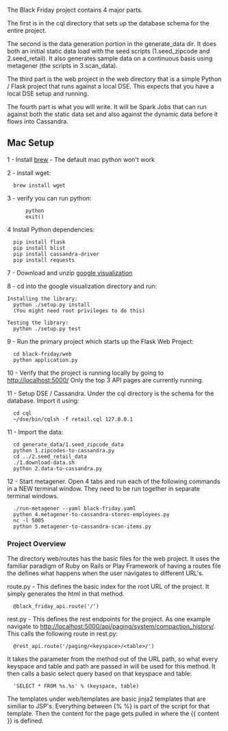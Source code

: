 The Black Friday project contains 4 major parts.

The first is in the cql directory that sets up the database schema for the entire project.

The second is the data generation portion in the generate_data dir.  It does both an initial static data load with the seed scripts (1.seed_zipcode and 2.seed_retail).  It also generates sample data on a continuous basis using metagener (the scripts in 3.scan_data).

The third part is the web project in the web directory that is a simple Python / Flask project that runs against a local DSE. This expects that you have a local DSE setup and running.

The fourth part is what you will write.  It will be Spark Jobs that can run against both the static data set and also against the dynamic data before it flows into Cassandra.

## Mac Setup ##

1 - Install [brew](http://brew.sh/)   - The default mac python won't work

2 - install wget:
```
  brew install wget
```

3 - verify you can run python:  

```
      python
      exit()
```
4 Install Python dependencies:
```
  pip install flask
  pip install blist
  pip install cassandra-driver
  pip install requests
```

7 - Download and unzip [google visualization](https://google-visualization-python.googlecode.com/files/gviz_api_py-1.8.2.tar.gz)

8 - cd into the google visualization directory and run:
```
Installing the library:
  python ./setup.py install
  (You might need root privileges to do this)

Testing the library:
  python ./setup.py test
```

9 - Run the primary project which starts up the Flask Web Project:
```
  cd black-friday/web
  python application.py
```

10 - Verify that the project is running locally by going to [http://localhost:5000/](http://localhost:5000/)  Only the top 3 API pages are currently running.

11 - Setup DSE / Cassandra.  Under the cql directory is the schema for the database.  Import it using:
```
  cd cql
  ~/dse/bin/cqlsh -f retail.cql 127.0.0.1
```

11 - Import the data:
```
  cd generate_data/1.seed_zipcode_data
  python 1.zipcodes-to-cassandra.py
  cd ../2.seed_retail_data
  ./1.download-data.sh
  python 2.data-to-cassandra.py
```

12 - Start metagener.  Open 4 tabs and run each of the following commands in a NEW terminal window.  They need to be run together in separate terminal windows.
```
  ./run-metagener --yaml black-friday.yaml
  python 4.metagener-to-cassandra-stores-employees.py
  nc -l 5005
  python 5.metagener-to-cassandra-scan-items.py
```

### Project Overview ###

The directory web/routes has the basic files for the web project.  It uses the familiar paradigm of Ruby on Rails or Play Framework of having a routes file the defines what happens when the user navigates to different URL's.

route.py - This defines the basic index for the root URL of the project.  It simply generates the html in that method.
```
  @black_friday_api.route('/')
```

rest.py - This defines the rest endpoints for the project.  As one example navigate to [http://localhost:5000/api/paging/system/compaction_history/](http://localhost:5000/api/paging/system/compaction_history/).  This calls the following route in rest.py:
```
  @rest_api.route('/paging/<keyspace>/<table>/')
```
It takes the parameter from the method out of the URL path, so what every keyspace and table and path are passed in will be used for this method.  It then calls a basic select query based on that keyspace and table:
```
  'SELECT * FROM %s.%s' % (keyspace, table)
```

The templates under web/templates are basic jinja2 templates that are similiar to JSP's.  Everything between {%  %}  is part of the script for that template.  Then the content for the page gets pulled in where the {{ content }} is defined.
